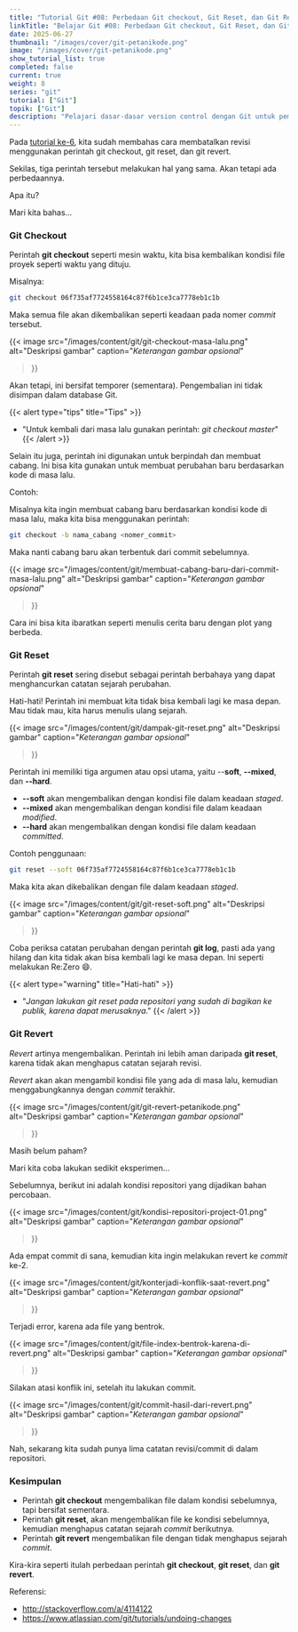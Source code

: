 ```yaml
---
title: "Tutorial Git #08: Perbedaan Git checkout, Git Reset, dan Git Revert"
linkTitle: "Belajar Git #08: Perbedaan Git checkout, Git Reset, dan Git Revert"
date: 2025-06-27
thumbnail: "/images/cover/git-petanikode.png"
image: "/images/cover/git-petanikode.png"
show_tutorial_list: true
completed: false
current: true 
weight: 8
series: "git"
tutorial: ["Git"]
topik: ["Git"]
description: "Pelajari dasar-dasar version control dengan Git untuk pemula."
---
```


Pada [tutorial ke-6](../git-revert), kita sudah membahas cara membatalkan revisi menggunakan perintah git checkout, git reset, dan git revert.

Sekilas, tiga perintah tersebut melakukan hal yang sama. Akan tetapi ada perbedaannya.

Apa itu?

Mari kita bahas…

### Git Checkout

Perintah **git checkout** seperti mesin waktu, kita bisa kembalikan kondisi file proyek seperti waktu yang dituju.

Misalnya:

```bash
git checkout 06f735af7724558164c87f6b1ce3ca7778eb1c1b
```
Maka semua file akan dikembalikan seperti keadaan pada nomer *commit* tersebut.

{{< image 
    src="/images/content/git/git-checkout-masa-lalu.png" 
    alt="Deskripsi gambar" 
    caption="*Keterangan gambar opsional*" 
>}}

Akan tetapi, ini bersifat temporer (sementara). Pengembalian ini tidak disimpan dalam database Git.

{{< alert type="tips" title="Tips" >}}
  - "Untuk kembali dari masa lalu gunakan perintah: *git checkout master*"
{{< /alert >}}

Selain itu juga, perintah ini digunakan untuk berpindah dan membuat cabang. Ini bisa kita gunakan untuk membuat perubahan baru berdasarkan kode di masa lalu.

Contoh:

Misalnya kita ingin membuat cabang baru berdasarkan kondisi kode di masa lalu, maka kita bisa menggunakan perintah:

```bash
git checkout -b nama_cabang <nomer_commit>
```

Maka nanti cabang baru akan terbentuk dari commit sebelumnya.

{{< image 
    src="/images/content/git/membuat-cabang-baru-dari-commit-masa-lalu.png" 
    alt="Deskripsi gambar" 
    caption="*Keterangan gambar opsional*" 
>}}

Cara ini bisa kita ibaratkan seperti menulis cerita baru dengan plot yang berbeda.


### Git Reset

Perintah **git reset** sering disebut sebagai perintah berbahaya yang dapat menghancurkan catatan sejarah perubahan.

Hati-hati! Perintah ini membuat kita tidak bisa kembali lagi ke masa depan. Mau tidak mau, kita harus menulis ulang sejarah.

{{< image 
    src="/images/content/git/dampak-git-reset.png" 
    alt="Deskripsi gambar" 
    caption="*Keterangan gambar opsional*" 
>}}

Perintah ini memiliki tiga argumen atau opsi utama, yaitu --**soft**, **--mixed**, dan **--hard**.

- **--soft** akan mengembalikan dengan kondisi file dalam keadaan *staged*.
- **--mixed** akan mengembalikan dengan kondisi file dalam keadaan *modified*.
- **--hard** akan mengembalikan dengan kondisi file dalam keadaan *committed*.

Contoh penggunaan:
```bash
git reset --soft 06f735af7724558164c87f6b1ce3ca7778eb1c1b
```

Maka kita akan dikebalikan dengan file dalam keadaan *staged*.

{{< image 
    src="/images/content/git/git-reset-soft.png" 
    alt="Deskripsi gambar" 
    caption="*Keterangan gambar opsional*" 
>}}

Coba periksa catatan perubahan dengan perintah **git log**, pasti ada yang hilang dan kita tidak akan bisa kembali lagi ke masa depan. Ini seperti melakukan Re:Zero 😄.

{{< alert type="warning" title="Hati-hati" >}}
  - "*Jangan lakukan git reset pada repositori yang sudah di bagikan ke publik, karena dapat merusaknya*."
{{< /alert >}}

### Git Revert

*Revert* artinya mengembalikan. Perintah ini lebih aman daripada **git reset**, karena tidak akan menghapus catatan sejarah revisi.

*Revert* akan akan mengambil kondisi file yang ada di masa lalu, kemudian menggabungkannya dengan *commit* terakhir.

{{< image 
    src="/images/content/git/git-revert-petanikode.png" 
    alt="Deskripsi gambar" 
    caption="*Keterangan gambar opsional*" 
>}}

Masih belum paham?

Mari kita coba lakukan sedikit eksperimen…

Sebelumnya, berikut ini adalah kondisi repositori yang dijadikan bahan percobaan.

{{< image 
    src="/images/content/git/kondisi-repositori-project-01.png" 
    alt="Deskripsi gambar" 
    caption="*Keterangan gambar opsional*" 
>}}

Ada empat commit di sana, kemudian kita ingin melakukan revert ke *commit* ke-2.

{{< image 
    src="/images/content/git/konterjadi-konflik-saat-revert.png" 
    alt="Deskripsi gambar" 
    caption="*Keterangan gambar opsional*" 
>}}

Terjadi error, karena ada file yang bentrok.

{{< image 
    src="/images/content/git/file-index-bentrok-karena-di-revert.png" 
    alt="Deskripsi gambar" 
    caption="*Keterangan gambar opsional*" 
>}}

Silakan atasi konflik ini, setelah itu lakukan commit.

{{< image 
    src="/images/content/git/commit-hasil-dari-revert.png" 
    alt="Deskripsi gambar" 
    caption="*Keterangan gambar opsional*" 
>}}

Nah, sekarang kita sudah punya lima catatan revisi/commit di dalam repositori.

### Kesimpulan

- Perintah **git checkout** mengembalikan file dalam kondisi sebelumnya, tapi bersifat sementara.
- Perintah **git reset**, akan mengembalikan file ke kondisi sebelumnya, kemudian menghapus catatan sejarah *commit* berikutnya.
- Perintah **git revert** mengembalikan file dengan tidak menghapus sejarah *commit*.

Kira-kira seperti itulah perbedaan perintah **git checkout**, **git reset**, dan **git revert**.

Referensi:

- http://stackoverflow.com/a/4114122
- https://www.atlassian.com/git/tutorials/undoing-changes
